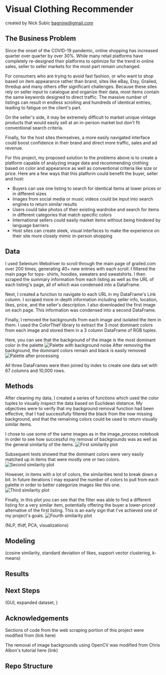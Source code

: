 # Visual Clothing Recommender
created by Nick Subic
bagnine@gmail.com

## The Business Problem

Since the onset of the COVID-19 pandemic, online shopping has increased quarter over quarter by over 30%. While many retail platforms have completely re-designed their platforms to optimize for the trend in online sales, seller to seller markets for the most part remain unchanged. 

For consumers who are trying to avoid fast fashion, or who want to shop based on item appearance rather than brand, sites like eBay, Etsy, Grailed, thredup and many others offer significant challenges. Because these sites rely on seller input to catalogue and organize their data, most items contain the same keywords designed to direct traffic. The massive number of listings can result in endless scrolling and hundreds of identical entries, leading to fatigue on the client's part. 

On the seller's side, it may be extremely difficult to market unique vintage products that would easily sell at an in-person market but don't fit conventional search criteria. 

Finally, for the host sites themselves, a more easily navigated interface could boost confidence in their brand and direct more traffic, sales and ad revenue. 

For this project, my proposed solution to the problems above is to create a platform capable of analyzing image data and recommending clothing based on color and appearance as well as conventional criteria like size or price. Here are a few ways that this platform could benefit the buyer, seller and host:

* Buyers can use one listing to search for identical items at lower prices or in different sizes
* Images from social media or music videos could be input into search engines to return similar results
* Users could take photos of their existing wardrobe and search for items in different categories that match specific colors
* International sellers could easily market items without being hindered by language barriers
* Host sites can create sleek, visual interfaces to make the experience on their site more closely mimic in-person shopping

## Data

I used Selenium Webdriver to scroll through the main page of grailed.com over 200 times, generating 40+ new entries with each scroll. I filtered the main page for tops- shirts, hoodies, sweaters and sweatshirts. I then scraped the summary information from each listing as well as the URL of each listing's page, all of which was condensed into a DataFrame.

Next, I created a function to navigate to each URL in my DataFrame's Link column. I scraped more in-depth information including seller info, location, likes, price, and the seller's description. I also downloaded the first image on each page. This information was condensed into a second DataFrame.

Finally, I removed the backgrounds from each image and isolated the item in them. I used the ColorThief library to extract the 3 most dominant colors from each image and stored them in a 3 column DataFrame of RGB tuples. 

Here, you can see that the background of the image is the most dominant color in the palette
![Palette with background noise](./src/readme_img/palette1.png)
After removing the background, the dominant colors remain and black is easily removed
![Palette after processing](./src/readme_img/palette2.png)

All three DataFrames were then joined by index to create one data set with 67 columns and 10,000 rows.

## Methods

After cleaning my data, I created a series of functions which used the color tuples to visually inspect the data based on Euclidean distance. My objectives were to verify that my background removal function had been effective, that I had successfully filtered the black from the now missing background, and that the remaining colors could be used to return visually similar items.

I chose to use some of the same images as in the image_process notebook in order to see how successful my removal of backgrounds was as well as the general similarliy of the items.
![First similarity plot](./src/readme_img/6plot.png)

Subsequent tests showed that the dominant colors were very easily matched up in items that were mostly one or two colors.
![Second similarity plot](./src/readme_img/6plot2.png)

However, in items with a lot of colors, the similarities tend to break down a bit. In future iterations I may expand the number of colors to pull from each palette in order to better categorize images like this one.
![Third similarity plot](./src/readme_img/6plot3.png)

Finally, in this plot you can see that the filter was able to find a different listing for a very similar item, potentially offering the buyer a lower-priced alternative of the first listing. This is an early sign that I've achieved one of my project's goals.
![Fourth similarity plot](./src/readme_img/6plot4.png)

(NLP, tfidf, PCA, visualizations)

## Modeling 

(cosine similarity, standard deviation of likes, support vector clustering, k-means)

## Results

## Next Steps

(GUI, expanded dataset, )

## Acknowledgements

Sections of code from the web scraping portion of this project were modified from (link here) 

The removal of image backgrounds using OpenCV was modified from Chris Albon's tutorial here (link)

## Repo Structure